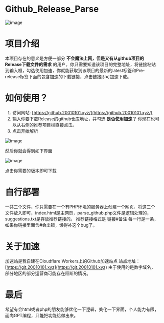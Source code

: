 # Github_Release_Parse
![image](https://github.com/snakexgc/Github_Release_Parse/assets/78722169/9db65fa3-b1ae-4e54-b87f-bdde7775da3e)


# 项目介绍
本项目存在的意义是方便一部分 **不会魔法上网，但是又有从github项目的Release下载文件的需求** 的用户，你只需要知道该项目的完整地址，将链接粘贴到输入框，勾选使用加速，你就能获取到该项目的最新的latest标签和Pre-release标签下面的包含加速的下载链接，点击链接即可加速下载。

# 如何使用？
1. 访问网站: [https://github.20010101.xyz/](https://github.20010101.xyz/)
2. 输入你要下载Release的github仓库地址，并勾选 **是否使用加速？**
   你现在也可以从右侧的推荐项目栏直接点击。
3. 点击开始解析

![image](https://github.com/snakexgc/Github_Release_Parse/assets/78722169/40bf683e-89fe-41fc-a703-15a9b13911d0) 

然后你就会得到如下界面

![image](https://github.com/snakexgc/Github_Release_Parse/assets/78722169/235d03f4-3027-4f9b-bb3b-ea678ecf4678) 

点击你需要的版本即可下载

# 自行部署
一共三个文件，你只需要在一个有PHP环境的服务器上创建一个网页，将这三个文件放入即可，index.html是主网页，parse_github.php文件是逻辑处理的，suggestions.txt是存放推荐链接的。 
推荐链接格式是 链接#备注 每一行是一条，如果你链接里面含#会出错，懒得补这个bug了。

# 关于加速
加速站是我自建在Cloudflare Workers上的Github加速站点 
站点地址： [https://git.20010101.xyz](https://git.20010101.xyz) 
由于使用的是数字域名，部分地区的部分运营商可能存在阻断的情况。

# 最后
希望有会html或者php的朋友能够优化一下逻辑，美化一下界面，个人能力有限，面向GPT编程，只能把功能给做出来。
